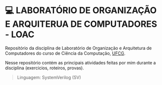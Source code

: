 # 💻 LABORATÓRIO DE ORGANIZAÇÃO E ARQUITERUA DE COMPUTADORES - LOAC

Repositório da disciplina de Laboratório de Organização e Arquitetura de Computadores do curso de Ciência da Computação, [UFCG](https://portal.ufcg.edu.br/).

Nesse repositório contém as principais atividades feitas por mim durante a disciplina (exercicios, roteiros, provas). 

> Linguagem: SystemVerilog (SV)
